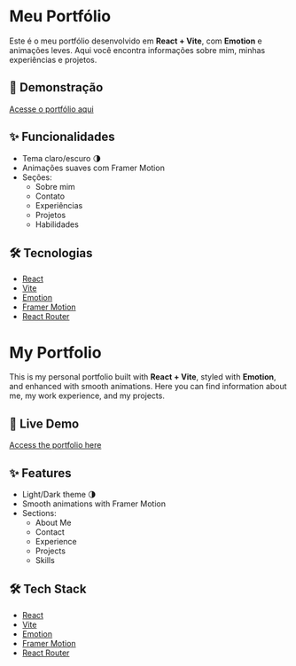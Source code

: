 # Meu Portfólio

Este é o meu portfólio desenvolvido em **React + Vite**, com **Emotion** e animações leves. Aqui você encontra informações sobre mim, minhas experiências e projetos.

## 🚀 Demonstração

[Acesse o portfólio aqui](https://eullerm.github.io?lang=portuguese)

## ✨ Funcionalidades

- Tema claro/escuro 🌗
- Animações suaves com Framer Motion
- Seções:
  - Sobre mim
  - Contato
  - Experiências
  - Projetos
  - Habilidades

## 🛠 Tecnologias

- [React](https://reactjs.org/)
- [Vite](https://vitejs.dev/)
- [Emotion](https://emotion.sh/docs/introduction)
- [Framer Motion](https://www.framer.com/motion/)
- [React Router](https://reactrouter.com/)

# My Portfolio

This is my personal portfolio built with **React + Vite**, styled with **Emotion**, and enhanced with smooth animations. Here you can find information about me, my work experience, and my projects.

## 🚀 Live Demo

[Access the portfolio here](https://eullerm.github.io?lang=english)

## ✨ Features

- Light/Dark theme 🌗
- Smooth animations with Framer Motion
- Sections:
  - About Me
  - Contact
  - Experience
  - Projects
  - Skills

## 🛠 Tech Stack

- [React](https://reactjs.org/)
- [Vite](https://vitejs.dev/)
- [Emotion](https://emotion.sh/docs/introduction)
- [Framer Motion](https://www.framer.com/motion/)
- [React Router](https://reactrouter.com/)
